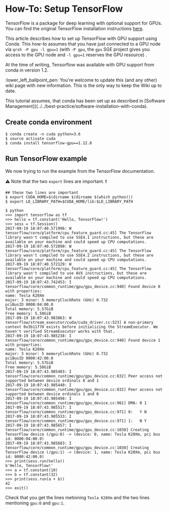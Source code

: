 # How-To: Setup TensorFlow

TensorFlow is a package for deep learning with optional support for GPUs.
You can find the original TensorFlow installation instructions [here](https://www.tensorflow.org/versions/r1.3/get_started/os_setup.html#download-and-setup).

This article describes how to set up TensorFlow with GPU support using Conda.
This how-to assumes that you have just connected to a GPU node via `qrsh -P gpu -l gpu=1` (with `-P gpu`, the `gpu` SGE project gives you access to the GPU node and `-l gpu=1` reserves the GPU resource) .

At the time of writing, Tensorflow was available with GPU support from conda in version 1.2.

:lower_left_ballpoint_pen: You're welcome to update this (and any other) wiki page with new information.
This is the only way to keep the Wiki up to date.

This tutorial assumes, that conda has been set up as described in [Software Management]((../../best-practice/software-installation-with-conda).

## Create conda environment

```terminal
$ conda create -n cuda python=3.6
$ source activate cuda
$ conda install tensorflow-gpu==1.12.0
```

## Run TensorFlow example

We now trying to run the example from the TensorFlow documentation.

:warning: Note that the two `export` lines are important. :exclamation:

```terminal
## these two lines are important
$ export CUDA_HOME=$(dirname $(dirname $(which python)))
$ export LD_LIBRARY_PATH=$CUDA_HOME/lib:$LD_LIBRARY_PATH

$ python
>>> import tensorflow as tf
>>> hello = tf.constant('Hello, TensorFlow!')
>>> sess = tf.Session()
2017-09-19 18:07:40.571996: W tensorflow/core/platform/cpu_feature_guard.cc:45] The TensorFlow library wasn't compiled to use SSE4.1 instructions, but these are available on your machine and could speed up CPU computations.
2017-09-19 18:07:40.572090: W tensorflow/core/platform/cpu_feature_guard.cc:45] The TensorFlow library wasn't compiled to use SSE4.2 instructions, but these are available on your machine and could speed up CPU computations.
2017-09-19 18:07:40.572129: W tensorflow/core/platform/cpu_feature_guard.cc:45] The TensorFlow library wasn't compiled to use AVX instructions, but these are available on your machine and could speed up CPU computations.
2017-09-19 18:07:43.742453: I tensorflow/core/common_runtime/gpu/gpu_device.cc:940] Found device 0 with properties:
name: Tesla K20Xm
major: 3 minor: 5 memoryClockRate (GHz) 0.732
pciBusID 0000:04:00.0
Total memory: 5.57GiB
Free memory: 5.50GiB
2017-09-19 18:07:43.983863: W tensorflow/stream_executor/cuda/cuda_driver.cc:523] A non-primary context 0x3b11f70 exists before initializing the StreamExecutor. We haven't verified StreamExecutor works with that.
2017-09-19 18:07:43.985238: I tensorflow/core/common_runtime/gpu/gpu_device.cc:940] Found device 1 with properties:
name: Tesla K20Xm
major: 3 minor: 5 memoryClockRate (GHz) 0.732
pciBusID 0000:42:00.0
Total memory: 5.57GiB
Free memory: 5.50GiB
2017-09-19 18:07:43.985403: I tensorflow/core/common_runtime/gpu/gpu_device.cc:832] Peer access not supported between device ordinals 0 and 1
2017-09-19 18:07:43.985440: I tensorflow/core/common_runtime/gpu/gpu_device.cc:832] Peer access not supported between device ordinals 1 and 0
2017-09-19 18:07:43.985498: I tensorflow/core/common_runtime/gpu/gpu_device.cc:961] DMA: 0 1
2017-09-19 18:07:43.985517: I tensorflow/core/common_runtime/gpu/gpu_device.cc:971] 0:   Y N
2017-09-19 18:07:43.985533: I tensorflow/core/common_runtime/gpu/gpu_device.cc:971] 1:   N Y
2017-09-19 18:07:43.985657: I tensorflow/core/common_runtime/gpu/gpu_device.cc:1030] Creating TensorFlow device (/gpu:0) -> (device: 0, name: Tesla K20Xm, pci bus id: 0000:04:00.0)
2017-09-19 18:07:43.985683: I tensorflow/core/common_runtime/gpu/gpu_device.cc:1030] Creating TensorFlow device (/gpu:1) -> (device: 1, name: Tesla K20Xm, pci bus id: 0000:42:00.0)
>>> print(sess.run(hello))
b'Hello, TensorFlow!'
>>> a = tf.constant(10)
>>> b = tf.constant(32)
>>> print(sess.run(a + b))
42
>>> exit()
```

Check that you get the lines metioning `Tesla K20Xm` and the two lines mentioning `gpu:0` and `gpu:1`.
